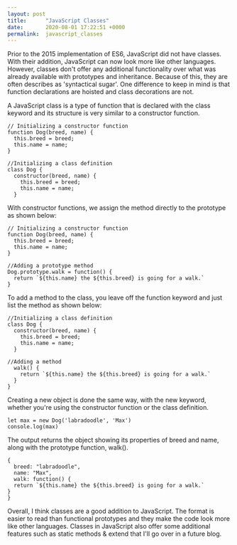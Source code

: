 ```yaml
---
layout: post
title:      "JavaScript Classes"
date:       2020-08-01 17:22:51 +0000
permalink:  javascript_classes
---
```



Prior to the 2015 implementation of ES6, JavaScript did not have classes. With their addition, JavaScript can now look more like other languages. However, classes don't offer any additional functionality over what was already available with prototypes and inheritance. Because of this, they are often describes as 'syntactical sugar'. One difference to keep in mind is that function declarations are hoisted and class decorations are not. 

A JavaScript class is a type of function that is declared with the class keyword and its structure is very similar to a constructor function.

```
// Initializing a constructor function
function Dog(breed, name) {
  this.breed = breed;
  this.name = name;
}
```

```
//Initializing a class definition
class Dog {
  constructor(breed, name) {
    this.breed = breed;
    this.name = name;
  }
```

With constructor functions, we assign the method  directly to the prototype as shown below:

```
// Initializing a constructor function
function Dog(breed, name) {
  this.breed = breed;
  this.name = name;
}

//Adding a prototype method
Dog.prototype.walk = function() {
  return `${this.name} the ${this.breed} is going for a walk.`
}
```

To add a method to the class, you leave off the function keyword and just list the method as shown below:

```
//Initializing a class definition
class Dog {
  constructor(breed, name) {
    this.breed = breed;
    this.name = name;
  }

//Adding a method
  walk() {
    return `${this.name} the ${this.breed} is going for a walk.`
  }
}
```

Creating a new object is done the same way, with the new keyword, whether you're using the constructor function or the class definition.

```
let max = new Dog('labradoodle', 'Max')
console.log(max)
```

The output returns the object showing its properties of breed and name, along with the prototype function, walk().
```
{
  breed: "labradoodle",
  name: "Max",
  walk: function() {
  return `${this.name} the ${this.breed} is going for a walk.`
}
}
```

Overall, I think classes are a good addition to JavaScript. The format is easier to read than functional prototypes and they make the code look more like other languages. Classes in JavaScript also offer some additional features such as static methods & extend that I'll go over in a future blog.




